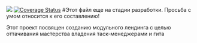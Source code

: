 ![](https://travis-ci.org/alfamed/landing-implant.svg?branch=master)
[![Coverage Status](https://coveralls.io/repos/github/alfamed/landing-implant/badge.svg?branch=master)](https://coveralls.io/github/alfamed/landing-implant?branch=master)
#Этот файл еще на стадии разработки.
Просьба с умом относится к его составлению!


Этот проект посвящен созданию модульного лендинга с целью оттачивания мастерства владения таск-менеджерами и гита